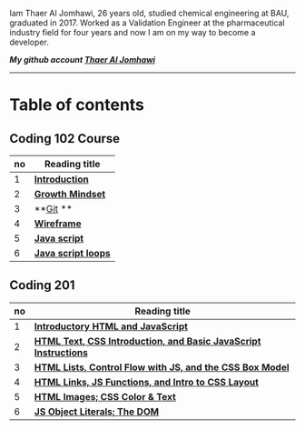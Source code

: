 
Iam Thaer Al Jomhawi, 26 years old, studied chemical engineering at BAU, graduated in 2017. Worked as a Validation Engineer at the pharmaceutical industry field for four years and now I am on my way to become a developer. 

***My github account [Thaer Al Jomhawi](https://github.com/ThaerJomhawi)***

-----


# Table of contents

## **Coding 102 Course** 


no  |  Reading title
------------ | -------------
1| **[Introduction](https://github.com/ThaerJomhawi/reading-notes/blob/main/README.md )**
2| **[Growth Mindset](https://github.com/ThaerJomhawi/reading-notes/blob/main/Growth%20mindset.md)**
3| **[Git](https://github.com/ThaerJomhawi/reading-notes/blob/main/Read02.md) **
4| **[ Wireframe](https://github.com/ThaerJomhawi/reading-notes/blob/main/Read03.md)**
5| **[ Java script](https://github.com/ThaerJomhawi/reading-notes/blob/main/Read04.md)**
6| **[ Java script loops](https://github.com/ThaerJomhawi/reading-notes/blob/main/Read05.md)**

###

## **Coding 201**

no  |  Reading title
------------ | -------------
1| **[Introductory HTML and JavaScript](https://github.com/ThaerJomhawi/reading-notes/blob/main/class01.md)**
2| **[HTML Text, CSS Introduction, and Basic JavaScript Instructions](https://github.com/ThaerJomhawi/reading-notes/blob/main/class02.md)**
3| **[HTML Lists, Control Flow with JS, and the CSS Box Model](https://github.com/ThaerJomhawi/reading-notes/blob/main/class03.md)**
4| **[HTML Links, JS Functions, and Intro to CSS Layout](https://github.com/ThaerJomhawi/reading-notes/blob/main/class04.md)**
5| **[HTML Images; CSS Color & Text](https://github.com/ThaerJomhawi/reading-notes/blob/main/class05.md)**
6| **[JS Object Literals; The DOM](https://github.com/ThaerJomhawi/reading-notes/blob/main/class06.md)**


